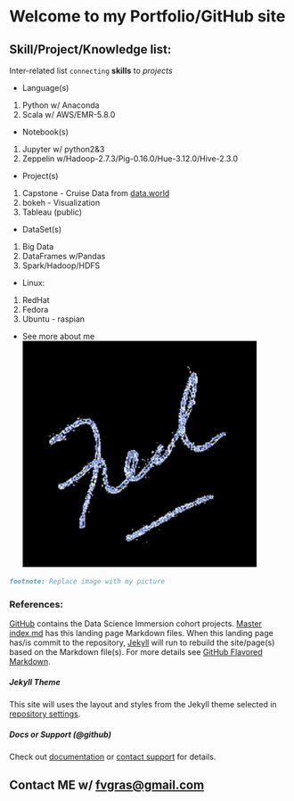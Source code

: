 # Welcome to my Portfolio/GitHub site

## Skill/Project/Knowledge list:

Inter-related list `connecting` **skills** to _projects_ 
- Language(s)
1. Python w/ Anaconda
2. Scala w/ AWS/EMR-5.8.0
- Notebook(s)
1. Jupyter w/ python2&3
2. Zeppelin w/Hadoop-2.7.3/Pig-0.16.0/Hue-3.12.0/Hive-2.3.0 
- Project(s)
1. Capstone - Cruise Data from [data.world](https://data.world/brandon-telle)
2. bokeh - Visualization
3. Tableau (public)
- DataSet(s)
1. Big Data
2. DataFrames w/Pandas
3. Spark/Hadoop/HDFS
- Linux:
1. RedHat
2. Fedora
3. Ubuntu - raspian
- See more about me 
![Image](./fred_editor_image.png)


```markdown
footnote: Replace image with my picture
```

### References:
[GitHub](https://github.com/fvgras/) contains the Data Science Immersion cohort projects.
[Master index.md](https://github.com/fvgras/fvgras.github.io/edit/master/index.md) has this landing page Markdown files.
When this landing page has/is commit to the repository, [Jekyll](https://jekyllrb.com/) will run to rebuild the site/page(s) based on the Markdown file(s).
For more details see [GitHub Flavored Markdown](https://guides.github.com/features/mastering-markdown/).

##### Jekyll Theme
This site will uses the layout and styles from the Jekyll theme selected in [repository settings](https://github.com/fvgras/fvgras.github.io/settings). 

##### Docs or Support (@github)
Check out [documentation](https://help.github.com/categories/github-pages-basics/) or [contact support](https://github.com/contact) for details.

## Contact ME w/ [fvgras@gmail.com](mailto:fvgras@gmail.com)
